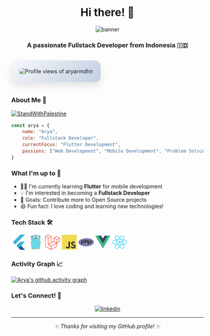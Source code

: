 <h1 align="center">Hi there! 👋</h1>

<p align="center">
  <img src="https://media.licdn.com/dms/image/v2/D5616AQHIIpvf3ug-bQ/profile-displaybackgroundimage-shrink_350_1400/profile-displaybackgroundimage-shrink_350_1400/0/1721183581440?e=1733961600&v=beta&t=_B2yNIWbr1bHzoeVIlx87iCXdZiEwDs9gSz9RdySsA4" alt="banner" />
</p>

<h3 align="center">A passionate Fullstack Developer from Indonesia 🇮🇩</h3>

<p align="center" style="
  background: linear-gradient(135deg, #f5f7fa 0%, #c3cfe2 100%);
  padding: 20px;
  border-radius: 15px;
  box-shadow: 0 10px 20px rgba(0,0,0,0.1);
  display: inline-block;
">
  <img src="https://komarev.com/ghpvc/?username=aryarmdhn&label=Profile%20Views&color=0e75b6&style=for-the-badge" 
       alt="Profile views of aryarmdhn" 
       style="
         border-radius: 8px;
         transition: transform 0.3s ease-in-out;
       "
       onmouseover="this.style.transform='scale(1.05)'"
       onmouseout="this.style.transform='scale(1)'"
  />
</p>

### About Me 🚀

[![StandWithPalestine](https://raw.githubusercontent.com/Safouene1/support-palestine-banner/master/StandWithPalestine.svg)](https://github.com/Safouene1/support-palestine-banner/Markdown-pages/Support.md)

```javascript
const arya = {
    name: "Arya",
    role: "Fullstack Developer",
    currentFocus: "Flutter Development",
    passions: ["Web Development", "Mobile Development", "Problem Solving"]
}
```

### What I'm up to 🌱


- 👨‍💻 I'm currently learning **Flutter** for mobile development
- 💡 I'm interested in becoming a **Fullstack Developer**
- 🎯 Goals: Contribute more to Open Source projects
- 😄 Fun fact: I love coding and learning new technologies!


### Tech Stack 🛠️

<p align="left">
  <img src="https://raw.githubusercontent.com/devicons/devicon/master/icons/flutter/flutter-original.svg" alt="flutter" width="40" height="40"/>
  <img src="https://raw.githubusercontent.com/devicons/devicon/master/icons/go/go-original.svg" alt="flutter" width="40" height="40"/>
  <img src="https://raw.githubusercontent.com/devicons/devicon/master/icons/laravel/laravel-original.svg" alt="laravel" width="40" height="40"/>
  <img src="https://raw.githubusercontent.com/devicons/devicon/master/icons/javascript/javascript-original.svg" alt="javascript" width="40" height="40"/>
  <img src="https://raw.githubusercontent.com/devicons/devicon/master/icons/php/php-original.svg" alt="php" width="40" height="40"/>
  <img src="https://raw.githubusercontent.com/devicons/devicon/master/icons/vuejs/vuejs-original.svg" alt="php" width="40" height="40"/>
  <img src="https://raw.githubusercontent.com/devicons/devicon/master/icons/react/react-original.svg" alt="php" width="40" height="40"/>

  <!-- Add more tech stack icons as needed -->
</p>


### Activity Graph 📈
[![Arya's github activity graph](https://github-readme-activity-graph.vercel.app/graph?username=aryarmdhn&theme=react-dark&hide_border=true&bg_color=000000&color=ffffff&line=0066ff&point=ffffff&area=true&area_color=000000)](https://github.com/aryarmdhn)

### Let's Connect! 🤝

<p align="center">
  <a href="https://www.linkedin.com/in/artarmdhn/" target="_blank">
    <img src="https://img.shields.io/badge/LinkedIn-0077B5?style=for-the-badge&logo=linkedin&logoColor=white" alt="linkedin"/>
  </a>
  <!-- Add more social media badges as needed -->
</p>

---

<p align="center">
  <i>✨ Thanks for visiting my GitHub profile! ✨</i>
</p>
